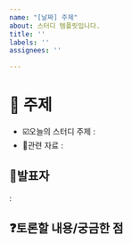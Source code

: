 ```yaml
---
name: "[날짜] 주제"
about: 스터디 템플릿입니다.
title: ''
labels: ''
assignees: ''

---
```


# 📘 주제
<!--오늘 주제와 관련 링크 및 페이지 남겨주세요-->
- ☑️오늘의 스터디 주제 : 
- 🔗관련 자료 : 

## 🎤발표자
<!--발표자 이름 작성해주세요-->
:  

## ❓토론할 내용/궁금한 점
<!-- 자유롭게 작성해주세요. 없으면 비워둬도 됩니다-->
